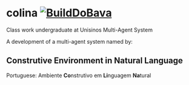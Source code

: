 # colina [![BuildDoBava](https://img.shields.io/travis/rsbavaresco/colina.svg?maxAge=3600&label=travis)](https://travis-ci.org/andrewlock/NetEscapades.AspNetCore.SecurityHeaders)

Class work undergraduate at Unisinos Multi-Agent System

A development of a multi-agent system named by:

## Construtive Environment in Natural Language

Portuguese: Ambiente **Co**nstrutivo em **Li**nguagem **Na**tural

